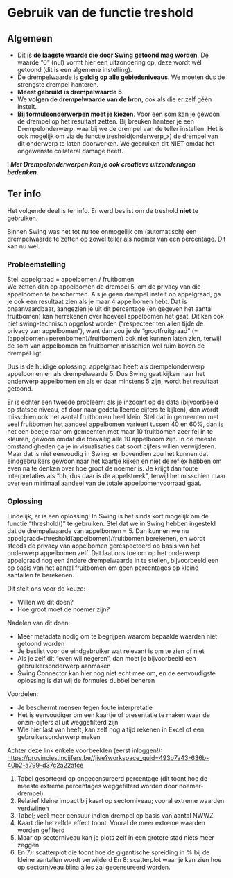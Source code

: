 # Gebruik van de functie treshold

## Algemeen

- Dit is **de laagste waarde die door Swing getoond mag worden**. De waarde “0” (nul) vormt hier een uitzondering op, deze wordt wél getoond (dit is een algemene instelling).
- De drempelwaarde is **geldig op alle gebiedsniveaus**. We moeten dus de strengste drempel hanteren. 
- **Meest gebruikt is drempelwaarde 5**. 
- We **volgen de drempelwaarde van de bron**, ook als die er zelf géén instelt. 
- **Bij formuleonderwerpen moet je kiezen**. Voor een som kan je gewoon de drempel op het resultaat zetten. Bij breuken hanteer je een Drempelonderwerp, waarbij we de drempel van de teller instellen. Het is ook mogelijk om via de functie treshold(onderwerp_x) de drempel van dit onderwerp te laten doorwerken. We gebruiken dit NIET omdat het ongewenste collateral damage heeft.

❕ ***Met Drempelonderwerpen kan je ook creatieve uitzonderingen bedenken.***


## Ter info

Het volgende deel is ter info. Er werd beslist om de treshold **niet** te gebruiken.

Binnen Swing was het tot nu toe onmogelijk om (automatisch) een drempelwaarde te zetten op zowel teller als noemer van een percentage. Dit kan nu wel.  

### Probleemstelling

Stel: appelgraad = appelbomen / fruitbomen  
We zetten dan op appelbomen de drempel 5, om de privacy van die appelbomen te beschermen. Als je geen drempel instelt op appelgraad, ga je ook een resultaat zien als je maar 4 appelbomen hebt. Dat is onaanvaardbaar, aangezien je uit dit percentage (en gegeven het aantal fruitbomen) kan herrekenen over hoeveel appelbomen het gaat. Dit kan ook niet swing-technisch opgelost worden (“respecteer ten allen tijde de privacy van appelbomen”), want dan zou je de “grootfruitgraad” (=(appelbomen+perenbomen)/fruitbomen) ook niet kunnen laten zien, terwijl de som van appelbomen en fruitbomen misschien wel ruim boven de drempel ligt.  
  
Dus is de huidige oplossing: appelgraad heeft als drempelonderwerp appelbomen en als drempelwaarde 5. Dus Swing gaat kijken naar het onderwerp appelbomen en als er daar minstens 5 zijn, wordt het resultaat getoond.  
  
Er is echter een tweede probleem: als je inzoomt op de data (bijvoorbeeld op statsec niveau, of door naar gedetailleerde cijfers te kijken), dan wordt misschien ook het aantal fruitbomen heel klein. Stel dat in gemeenten met veel fruitbomen het aandeel appelbomen varieert tussen 40 en 60%, dan is het een beetje raar om gemeenten met maar 10 fruitbomen zeer fel in te kleuren, gewoon omdat die toevallig alle 10 appelboom zijn. In de meeste omstandigheden ga je in visualisaties dat soort cijfers willen verwijderen. Maar dat is niet eenvoudig in Swing, en bovendien zou het kunnen dat eindgebruikers gewoon naar het kaartje kijken en niet de reflex hebben om even na te denken over hoe groot de noemer is. Je krijgt dan foute interpretaties als “oh, dus daar is de appelstreek”, terwijl het misschien maar over een minimaal aandeel van de totale appelbomenvoorraad gaat.


### Oplossing
Eindelijk, er is een oplossing!
In Swing is het sinds kort mogelijk om de functie “threshold()” te gebruiken. Stel dat we in Swing hebben ingesteld dat de drempelwaarde van appelbomen = 5. Dan kunnen we nu appelgraad=threshold(appelbomen)/fruitbomen berekenen, en wordt steeds de privacy van appelbomen gerespecteerd op basis van het onderwerp appelbomen zelf. Dat laat ons toe om op het onderwerp appelgraad nog een ándere drempelwaarde in te stellen, bijvoorbeeld een op basis van het aantal fruitbomen om geen percentages op kleine aantallen te berekenen.

Dit stelt ons voor de keuze:
-	Willen we dit doen?
-	Hoe groot moet de noemer zijn?

Nadelen van dit doen:
-	Meer metadata nodig om te begrijpen waarom bepaalde waarden niet getoond worden
-	Je beslist voor de eindgebruiker wat relevant is om te zien of niet
-	Als je zelf dit “even wil negeren”, dan moet je bijvoorbeeld een gebruikersonderwerp aanmaken
-	Swing Connector kan hier nog niet echt mee om, en de eenvoudigste oplossing is dat wij de formules dubbel beheren

Voordelen:
-	Je beschermt mensen tegen foute interpretatie
-	Het is eenvoudiger om een kaartje of presentatie te maken waar de onzin-cijfers al uit weggefilterd zijn
-	Wie hier last van heeft, kan zelf nog altijd rekenen in Excel of een gebruikersonderwerp maken

Achter deze link enkele voorbeelden (eerst inloggen!):
https://provincies.incijfers.be//jive?workspace_guid=493b7a43-636b-40b2-a799-d37c2a22afce

1)	Tabel gesorteerd op ongecensureerd percentage (dit toont hoe de meeste extreme percentages weggefilterd worden door noemer-drempel)
2)	Relatief kleine impact bij kaart op sectorniveau; vooral extreme waarden verdwijnen
3)	Tabel; veel meer censuur indien drempel op basis van aantal NWWZ
4)	Kaart die hetzelfde effect toont. Vooral de meer extreme waarden worden gefilterd
5)	Maar op sectorniveau kan je plots zelf in een grotere stad niets meer zeggen
6)	En 7): scatterplot die toont hoe de gigantische spreiding in % bij de kleine aantallen wordt verwijderd
En 8: scatterplot waar je kan zien hoe op sectorniveau bijna alles zal gecensureerd worden.

